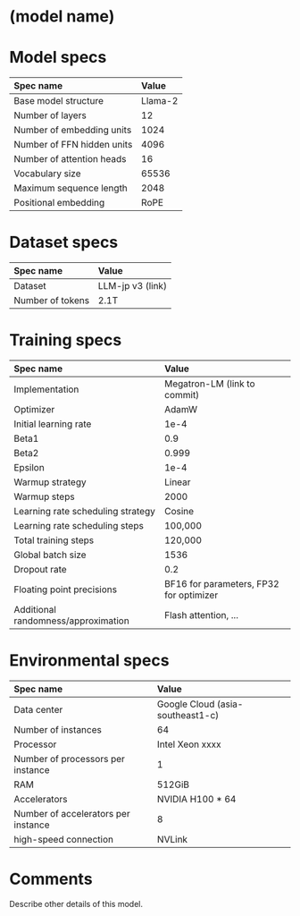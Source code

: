 # (model name)

# Model specs

|Spec name|Value|
|:---|:---|
|Base model structure|Llama-2|
|Number of layers|12|
|Number of embedding units|1024|
|Number of FFN hidden units|4096|
|Number of attention heads|16|
|Vocabulary size|65536|
|Maximum sequence length|2048|
|Positional embedding|RoPE|

# Dataset specs
|Spec name|Value|
|:---|:---|
|Dataset|LLM-jp v3 (link)|
|Number of tokens|2.1T|

# Training specs

|Spec name|Value|
|:---|:---|
|Implementation|Megatron-LM (link to commit)|
|Optimizer|AdamW|
|Initial learning rate|1e-4|
|Beta1|0.9|
|Beta2|0.999|
|Epsilon|1e-4|
|Warmup strategy|Linear|
|Warmup steps|2000|
|Learning rate scheduling strategy|Cosine|
|Learning rate scheduling steps|100,000|
|Total training steps|120,000|
|Global batch size|1536|
|Dropout rate|0.2|
|Floating point precisions|BF16 for parameters, FP32 for optimizer|
|Additional randomness/approximation|Flash attention, ...|

# Environmental specs

|Spec name|Value|
|:---|:---|
|Data center|Google Cloud (asia-southeast1-c)|
|Number of instances|64|
|Processor|Intel Xeon xxxx|
|Number of processors per instance|1|
|RAM|512GiB|
|Accelerators|NVIDIA H100 * 64|
|Number of accelerators per instance|8|
|high-speed connection|NVLink|

# Comments

Describe other details of this model.


